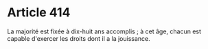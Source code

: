 # Article 414

La majorité est fixée à dix-huit ans accomplis ; à cet âge, chacun est capable d'exercer les droits dont il a la jouissance.